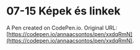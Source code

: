 # 07-15 Képek és linkek

A Pen created on CodePen.io. Original URL: [https://codepen.io/annaacsontos/pen/xxdqRmN](https://codepen.io/annaacsontos/pen/xxdqRmN).


